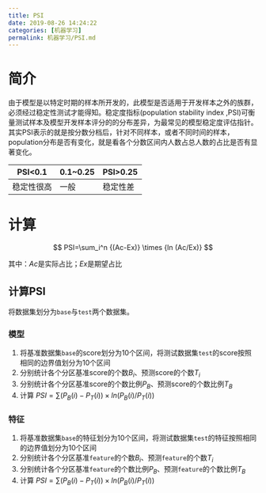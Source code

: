 ```yaml
---
title: PSI
date: 2019-08-26 14:24:22
categories: [机器学习]
permalink: 机器学习/PSI.md
---
```


# 简介

由于模型是以特定时期的样本所开发的，此模型是否适用于开发样本之外的族群，必须经过稳定性测试才能得知。稳定度指标(population stability index ,PSI)可衡量测试样本及模型开发样本评分的的分布差异，为最常见的模型稳定度评估指针。其实PSI表示的就是按分数分档后，针对不同样本，或者不同时间的样本，population分布是否有变化，就是看各个分数区间内人数占总人数的占比是否有显著变化。

| PSI<0.1    | 0.1~0.25 | PSI>0.25​ |
| ---------- | -------- | -------- |
| 稳定性很高 | 一般     | 稳定性差 |

<!--more-->

# 计算

$$
PSI=\sum_i^n {(Ac-Ex)} \times {ln (Ac/Ex)}
$$

其中：$Ac$是实际占比；$Ex$是期望占比

## 计算PSI

将数据集划分为`base`与`test`两个数据集。

### 模型

1. 将基准数据集`base`的score划分为10个区间，将测试数据集`test`的score按照相同的边界值划分为10个区间
2. 分别统计各个分区基准score的个数$B_i$、预测score的个数$T_i$
3. 分别统计各个分区基准score的个数比例$P_B$、预测score的个数比例$T_B$
4. 计算 $PSI=\sum {\left(P_B(i)-P_T(i) \right)} \times {ln(P_B(i)/P_T(i))}$

### 特征

1. 将基准数据集`base`的特征划分为10个区间，将测试数据集`test`的特征按照相同的边界值划分为10个区间
2. 分别统计各个分区基准`feature`的个数$B_i$、预测`feature`的个数$T_i$
3. 分别统计各个分区基准`feature`的个数比例$P_B$、预测`feature`的个数比例$T_B$
4. 计算 $PSI=\sum {(P_B(i)-P_T(i))} \times {ln(P_B(i)/P_T(i))}$
   